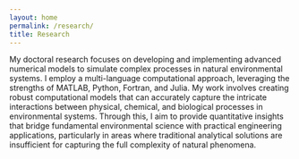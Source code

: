 ```yaml
---
layout: home
permalink: /research/
title: Research
---
```


My doctoral research focuses on developing and implementing advanced numerical models to simulate complex processes in natural environmental systems. I employ a multi-language computational approach, leveraging the strengths of MATLAB, Python, Fortran, and Julia. My work involves creating robust computational models that can accurately capture the intricate interactions between physical, chemical, and biological processes in environmental systems. Through this, I aim to provide quantitative insights that bridge fundamental environmental science with practical engineering applications, particularly in areas where traditional analytical solutions are insufficient for capturing the full complexity of natural phenomena.